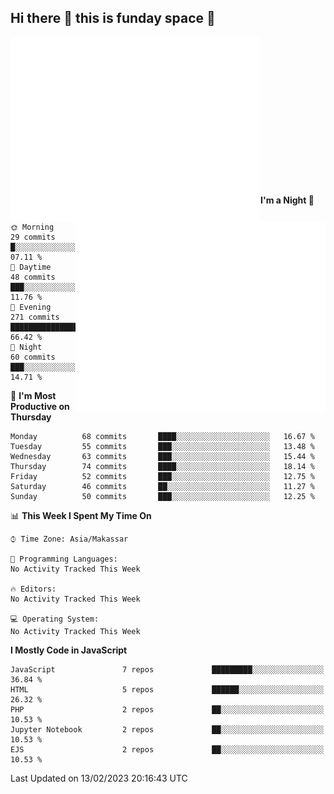 ## Hi there 👋 this is funday space 🚀

<!-- <img src="https://raw.githubusercontent.com/fhasnur/fhasnur/master/src/header_.png?token=ATQS65TR7ETTG5RLJUDIDBLBN34HE"> -->

<!-- - 🚀 I'm a **website enthusiast** and enjoyed developing websites using **javascript**
- 🌱 Currently learning about **back-end web development** and everything 😅
- ⚡ Fun fact: like to learn new things, especially about **technologies**
- ❤️ I love designing and implementing it to **visual design** and **website platform** -->

 
<!-- ### Tech Stack and Tools 

![HTML5](https://img.shields.io/badge/-HTML5-%23E44D27?style=flat-square&logo=html5&logoColor=ffffff)
![CSS3](https://img.shields.io/badge/-CSS3-%231572B6?style=flat-square&logo=css3)
![JavaScript](https://img.shields.io/badge/-JavaScript-%23F7DF1C?style=flat-square&logo=javascript&logoColor=000000&labelColor=%23F7DF1C&color=%23FFCE5A)
![Nodejs](https://img.shields.io/badge/-Nodejs-339933?style=flat-square&logo=Node.js&logoColor=ffffff)
![Bootstrap](https://img.shields.io/badge/-Bootstrap-563D7C?style=flat-square&logo=Bootstrap&logoColor=ffffff)
![React](https://img.shields.io/badge/-React-61DAFB?style=flat-square&logo=react&logoColor=000000)
![Python](http://img.shields.io/badge/-Python-3776AB?style=flat-square&logo=python&logoColor=ffffff)
![Jupyter](https://img.shields.io/badge/-Jupyter-%23F05040?style=flat-square&logo=jupyter&logoColor=ffffff)
![VS Code](http://img.shields.io/badge/-VS%20Code-007ACC?style=flat-square&logo=visual-studio-code&logoColor=ffffff)
![Git](https://img.shields.io/badge/-Git-%23F05032?style=flat-square&logo=git&logoColor=%23ffffff)
![Firebase](https://img.shields.io/badge/-Firebase-FFCA28?style=flat-square&logo=firebase&logoColor=000000) -->

<!-- ### Github Statistics
<p align=left>
  <img width="47%" src="https://github-readme-stats.vercel.app/api?username=fhasnur&show_icons=true&hide_border=true&theme=algolia" />
  <img width="47%" src="https://github-readme-streak-stats.herokuapp.com/?user=fhasnur&hide_border=true&theme=algolia" />
</p> -->


<img align="left" width="400" alt="🦑" src="https://raw.githubusercontent.com/fhasnur/fhasnur/master/general.svg?token=ATQS65TR7ETTG5RLJUDIDBLBN34HE">
<img align="right" width="400" alt="🦑" src="https://raw.githubusercontent.com/fhasnur/fhasnur/master/statistics.svg?token=ATQS65TR7ETTG5RLJUDIDBLBN34HE">

<br><br><br><br><br><br><br><br><br><br><br><br><br><br>

<!--START_SECTION:waka-->
**I'm a Night 🦉** 

```text
🌞 Morning       29 commits       █░░░░░░░░░░░░░░░░░░░░░░░░   07.11 % 
🌆 Daytime       48 commits       ███░░░░░░░░░░░░░░░░░░░░░░   11.76 % 
🌃 Evening      271 commits       ████████████████░░░░░░░░░   66.42 % 
🌙 Night         60 commits       ███░░░░░░░░░░░░░░░░░░░░░░   14.71 % 

```
📅 **I'm Most Productive on Thursday** 

```text
Monday          68 commits       ████░░░░░░░░░░░░░░░░░░░░░   16.67 % 
Tuesday         55 commits       ███░░░░░░░░░░░░░░░░░░░░░░   13.48 % 
Wednesday       63 commits       ███░░░░░░░░░░░░░░░░░░░░░░   15.44 % 
Thursday        74 commits       ████░░░░░░░░░░░░░░░░░░░░░   18.14 % 
Friday          52 commits       ███░░░░░░░░░░░░░░░░░░░░░░   12.75 % 
Saturday        46 commits       ██░░░░░░░░░░░░░░░░░░░░░░░   11.27 % 
Sunday          50 commits       ███░░░░░░░░░░░░░░░░░░░░░░   12.25 % 

```


📊 **This Week I Spent My Time On** 

```text
⌚︎ Time Zone: Asia/Makassar

💬 Programming Languages: 
No Activity Tracked This Week

🔥 Editors: 
No Activity Tracked This Week

💻 Operating System: 
No Activity Tracked This Week

```

**I Mostly Code in JavaScript** 

```text
JavaScript               7 repos             █████████░░░░░░░░░░░░░░░░   36.84 % 
HTML                     5 repos             ██████░░░░░░░░░░░░░░░░░░░   26.32 % 
PHP                      2 repos             ██░░░░░░░░░░░░░░░░░░░░░░░   10.53 % 
Jupyter Notebook         2 repos             ██░░░░░░░░░░░░░░░░░░░░░░░   10.53 % 
EJS                      2 repos             ██░░░░░░░░░░░░░░░░░░░░░░░   10.53 % 

```



 Last Updated on 13/02/2023 20:16:43 UTC
<!--END_SECTION:waka-->

<!-- ### Reach Me on

[![Linkedin Badge](https://img.shields.io/badge/-LinkedIn-0077B5?style=flat-square&logo=Linkedin&logoColor=white&link=https://www.linkedin.com/in/fandi-meylwan-hasnur-013495185//)](https://www.linkedin.com/in/fhasnur/)
[![Instagram Badge](https://img.shields.io/badge/-Instagram-purple?style=flat-square&logo=instagram&logoColor=white&link=https://www.instagram.com/fhasnur_/)](https://www.instagram.com/fandihasnur/)
[![Twitter Badge](https://img.shields.io/badge/-Twitter-1DA1F2?style=flat-square&logo=twitter&logoColor=white&link=https://twitter.com/fhasnur_/)](https://twitter.com/fhasnur_/)
[![Stackoverflow Badge](https://img.shields.io/badge/-Stack_Overflow-orange?style=flat-square&logo=stackoverflow&logoColor=white&link=https://stackoverflow.com/users/13453481/fandi-hasnur)](https://stackoverflow.com/users/13453481/fandi-hasnur/) -->

